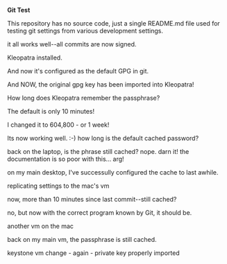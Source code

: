 **Git Test**

This repository has no source code, just a single README.md file used for testing git settings from various development settings.

it all works well--all commits are now signed.

Kleopatra installed.

And now it's configured as the default GPG in git.

And NOW, the original gpg key has been imported into Kleopatra!

How long does Kleopatra remember the passphrase?

The default is only 10 minutes!

I changed it to 604,800 - or 1 week!

Its now working well.   :-)
how long is the default cached password?

back on the laptop, is the phrase still cached?
nope. darn it! the documentation is so poor with this...  arg!

on my main desktop, I've successully configured the cache to last awhile.

replicating settings to the mac's vm

now, more than 10 minutes since last commit--still cached?

no, but now with the correct program known by Git, it should be.

another vm on the mac

back on my main vm, the passphrase is still cached.

keystone vm change - again - private key properly imported